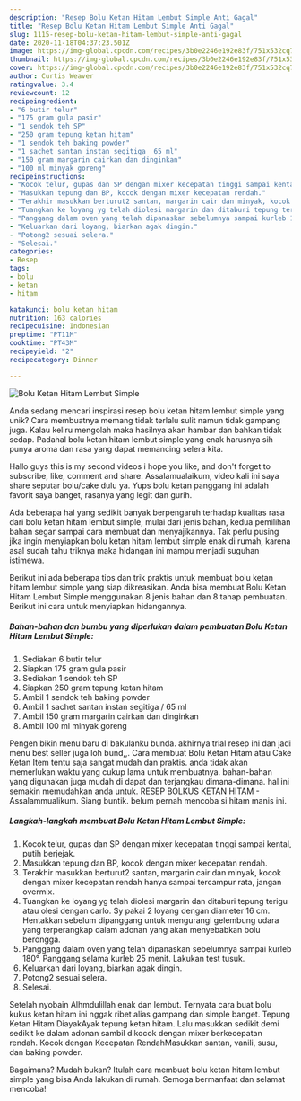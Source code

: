 ```yaml
---
description: "Resep Bolu Ketan Hitam Lembut Simple Anti Gagal"
title: "Resep Bolu Ketan Hitam Lembut Simple Anti Gagal"
slug: 1115-resep-bolu-ketan-hitam-lembut-simple-anti-gagal
date: 2020-11-18T04:37:23.501Z
image: https://img-global.cpcdn.com/recipes/3b0e2246e192e83f/751x532cq70/bolu-ketan-hitam-lembut-simple-foto-resep-utama.jpg
thumbnail: https://img-global.cpcdn.com/recipes/3b0e2246e192e83f/751x532cq70/bolu-ketan-hitam-lembut-simple-foto-resep-utama.jpg
cover: https://img-global.cpcdn.com/recipes/3b0e2246e192e83f/751x532cq70/bolu-ketan-hitam-lembut-simple-foto-resep-utama.jpg
author: Curtis Weaver
ratingvalue: 3.4
reviewcount: 12
recipeingredient:
- "6 butir telur"
- "175 gram gula pasir"
- "1 sendok teh SP"
- "250 gram tepung ketan hitam"
- "1 sendok teh baking powder"
- "1 sachet santan instan segitiga  65 ml"
- "150 gram margarin cairkan dan dinginkan"
- "100 ml minyak goreng"
recipeinstructions:
- "Kocok telur, gupas dan SP dengan mixer kecepatan tinggi sampai kental, putih berjejak."
- "Masukkan tepung dan BP, kocok dengan mixer kecepatan rendah."
- "Terakhir masukkan berturut2 santan, margarin cair dan minyak, kocok dengan mixer kecepatan rendah hanya sampai tercampur rata, jangan overmix."
- "Tuangkan ke loyang yg telah diolesi margarin dan ditaburi tepung terigu atau olesi dengan carlo. Sy pakai 2 loyang dengan diameter 16 cm. Hentakkan sebelum dipanggang untuk mengurangi gelembung udara yang terperangkap dalam adonan yang akan menyebabkan bolu berongga."
- "Panggang dalam oven yang telah dipanaskan sebelumnya sampai kurleb 180°. Panggang selama kurleb 25 menit. Lakukan test tusuk."
- "Keluarkan dari loyang, biarkan agak dingin."
- "Potong2 sesuai selera."
- "Selesai."
categories:
- Resep
tags:
- bolu
- ketan
- hitam

katakunci: bolu ketan hitam 
nutrition: 163 calories
recipecuisine: Indonesian
preptime: "PT11M"
cooktime: "PT43M"
recipeyield: "2"
recipecategory: Dinner

---
```



![Bolu Ketan Hitam Lembut Simple](https://img-global.cpcdn.com/recipes/3b0e2246e192e83f/751x532cq70/bolu-ketan-hitam-lembut-simple-foto-resep-utama.jpg)

Anda sedang mencari inspirasi resep bolu ketan hitam lembut simple yang unik? Cara membuatnya memang tidak terlalu sulit namun tidak gampang juga. Kalau keliru mengolah maka hasilnya akan hambar dan bahkan tidak sedap. Padahal bolu ketan hitam lembut simple yang enak harusnya sih punya aroma dan rasa yang dapat memancing selera kita.

Hallo guys this is my second videos i hope you like, and don&#39;t forget to subscribe, like, comment and share. Assalamualaikum, video kali ini saya share seputar bolu/cake dulu ya. Yups bolu ketan panggang ini adalah favorit saya banget, rasanya yang legit dan gurih.

Ada beberapa hal yang sedikit banyak berpengaruh terhadap kualitas rasa dari bolu ketan hitam lembut simple, mulai dari jenis bahan, kedua pemilihan bahan segar sampai cara membuat dan menyajikannya. Tak perlu pusing jika ingin menyiapkan bolu ketan hitam lembut simple enak di rumah, karena asal sudah tahu triknya maka hidangan ini mampu menjadi suguhan istimewa.


Berikut ini ada beberapa tips dan trik praktis untuk membuat bolu ketan hitam lembut simple yang siap dikreasikan. Anda bisa membuat Bolu Ketan Hitam Lembut Simple menggunakan 8 jenis bahan dan 8 tahap pembuatan. Berikut ini cara untuk menyiapkan hidangannya.

<!--inarticleads1-->

##### Bahan-bahan dan bumbu yang diperlukan dalam pembuatan Bolu Ketan Hitam Lembut Simple:

1. Sediakan 6 butir telur
1. Siapkan 175 gram gula pasir
1. Sediakan 1 sendok teh SP
1. Siapkan 250 gram tepung ketan hitam
1. Ambil 1 sendok teh baking powder
1. Ambil 1 sachet santan instan segitiga / 65 ml
1. Ambil 150 gram margarin cairkan dan dinginkan
1. Ambil 100 ml minyak goreng


Pengen bikin menu baru di bakulanku bunda. akhirnya trial resep ini dan jadi menu best seller juga loh bund,,. Cara membuat Bolu Ketan Hitam atau Cake Ketan Item tentu saja sangat mudah dan praktis. anda tidak akan memerlukan waktu yang cukup lama untuk membuatnya. bahan-bahan yang digunakan juga mudah di dapat dan terjangkau dimana-dimana. hal ini semakin memudahkan anda untuk. RESEP BOLKUS KETAN HITAM - Assalammualikum. Siang buntik. belum pernah mencoba si hitam manis ini. 

<!--inarticleads2-->

##### Langkah-langkah membuat Bolu Ketan Hitam Lembut Simple:

1. Kocok telur, gupas dan SP dengan mixer kecepatan tinggi sampai kental, putih berjejak.
1. Masukkan tepung dan BP, kocok dengan mixer kecepatan rendah.
1. Terakhir masukkan berturut2 santan, margarin cair dan minyak, kocok dengan mixer kecepatan rendah hanya sampai tercampur rata, jangan overmix.
1. Tuangkan ke loyang yg telah diolesi margarin dan ditaburi tepung terigu atau olesi dengan carlo. Sy pakai 2 loyang dengan diameter 16 cm. Hentakkan sebelum dipanggang untuk mengurangi gelembung udara yang terperangkap dalam adonan yang akan menyebabkan bolu berongga.
1. Panggang dalam oven yang telah dipanaskan sebelumnya sampai kurleb 180°. Panggang selama kurleb 25 menit. Lakukan test tusuk.
1. Keluarkan dari loyang, biarkan agak dingin.
1. Potong2 sesuai selera.
1. Selesai.


Setelah nyobain Alhmdulillah enak dan lembut. Ternyata cara buat bolu kukus ketan hitam ini nggak ribet alias gampang dan simple banget. Tepung Ketan Hitam DiayakAyak tepung ketan hitam. Lalu masukkan sedikit demi sedikit ke dalam adonan sambil dikocok dengan mixer berkecepatan rendah. Kocok dengan Kecepatan RendahMasukkan santan, vanili, susu, dan baking powder. 

Bagaimana? Mudah bukan? Itulah cara membuat bolu ketan hitam lembut simple yang bisa Anda lakukan di rumah. Semoga bermanfaat dan selamat mencoba!
